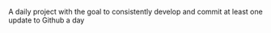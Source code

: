 A daily project with the goal to consistently develop and commit at least one update to Github a day
